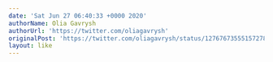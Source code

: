 ```yaml
---
date: 'Sat Jun 27 06:40:33 +0000 2020'
authorName: Olia Gavrysh
authorUrl: 'https://twitter.com/oliagavrysh'
originalPost: 'https://twitter.com/oliagavrysh/status/1276767355515727873'
layout: like
---
```

